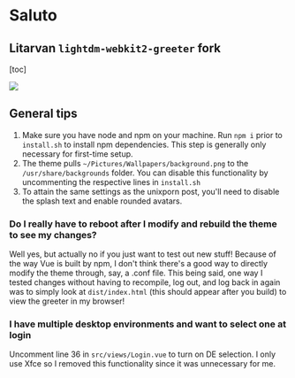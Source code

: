 # Saluto

## Litarvan `lightdm-webkit2-greeter` fork

[toc]

![](demo.png)

## General tips
1. Make sure you have node and npm on your machine. Run ```npm i``` prior to ```install.sh``` to install npm dependencies. This step is generally only necessary for first-time setup.
1. The theme pulls ```~/Pictures/Wallpapers/background.png``` to the ```/usr/share/backgrounds``` folder. You can disable this functionality by uncommenting the respective lines in ```install.sh```
1. To attain the same settings as the unixporn post, you'll need to disable the splash text and enable rounded avatars.

### Do I really have to reboot after I modify and rebuild the theme to see my changes?

Well yes, but actually no if you just want to test out new stuff! Because of the way Vue is built by npm, I don't think there's a good way to directly modify the theme through, say, a .conf file. This being said, one way I tested changes without having to recompile, log out, and log back in again was to simply look at ```dist/index.html``` (this should appear after you build) to view the greeter in my browser!

### I have multiple desktop environments and want to select one at login
Uncomment line 36 in ```src/views/Login.vue``` to turn on DE selection. I only use Xfce so I removed this functionality since it was unnecessary for me.
